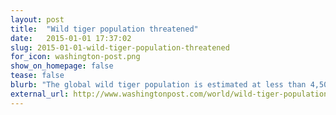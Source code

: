 ```yaml
---
layout: post
title:  "Wild tiger population threatened"
date:   2015-01-01 17:37:02
slug: 2015-01-01-wild-tiger-population-threatened
for_icon: washington-post.png
show_on_homepage: false
tease: false
blurb: "The global wild tiger population is estimated at less than 4,500 animals, with about half of them living in India."
external_url: http://www.washingtonpost.com/world/wild-tiger-population-threatened/2015/01/01/73cac7c6-91f7-11e4-a412-4b735edc7175_graphic.html
---
```


